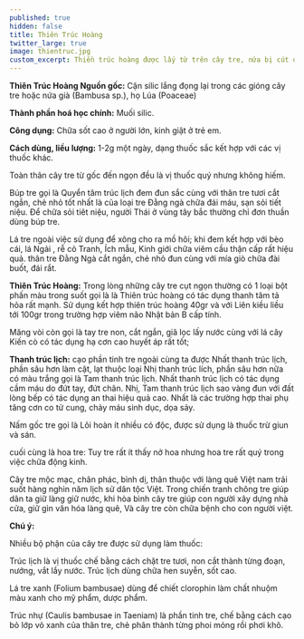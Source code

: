```yaml
---
published: true
hidden: false
title: Thiên Trúc Hoàng
twitter_large: true
image: thientruc.jpg
custom_excerpt: Thiền trúc hoàng được lấy từ trên cây tre, nứa bị cút qua nhiều năm tháng hình thành.
---
```


**Thiên Trúc Hoàng Nguồn gốc:** Cặn silic lắng đọng lại trong các gióng cây tre hoặc nứa già (Bambusa sp.), họ Lúa (Poaceae)

**Thành phần hoá học chính:** Muối silic.

**Công dụng:** Chữa sốt cao ở người lớn, kinh giật ở trẻ em.

**Cách dùng, liều lượng:** 1-2g một ngày, dạng thuốc sắc kết hợp với các vị thuốc khác.

Toàn thân cây tre từ gốc đến ngọn đều là vị thuốc quý nhưng không hiếm.


Búp tre gọi là Quyển tâm trúc lịch đem đun sắc cùng với thân tre tươi cắt ngắn, chẻ nhỏ tốt nhất là của loại tre Đằng ngà chữa đái máu, sạn sỏi tiết niệu. Để chữa sỏi tiêt niệu, người Thái ở vùng tây bắc thường chỉ đơn thuần dùng búp tre.

Lá tre ngoài việc sử dụng để xông cho ra mồ hôi; khi đem kết hợp với bèo cái, lá Ngải , rễ cỏ Tranh, Ích mẫu, Kinh giới chữa viêm cầu thận cấp rất hiệu quả. thân tre Đằng Ngà cắt ngắn, chẻ nhỏ đun cùng với mía giò chữa đài buốt, đái rắt.

**Thiên Trúc Hoàng:** Trong lòng những cây tre cụt ngọn thường có 1 loại bột phấn màu trong suốt gọi là là Thiên trúc hoàng có tác dụng thanh tâm tả hỏa rất mạnh. Sử dụng kết hợp thiên trúc hoàng 40gr và với Liên kiều liều tới 100gr trong trường hợp viêm não Nhật bản B cấp tính.

Măng vòi còn gọi là tay tre non, cắt ngắn, giã lọc lấy nước cùng với lá cây Kiến cò có tác dụng hạ cơn cao huyết áp rất tốt;

**Thanh trúc lịch:** cạo phần tinh tre ngoài cùng ta được Nhất thanh trúc lịch, phần sâu hơn làm cật, lạt thuộc loại Nhị thanh trúc lích, phần sâu hơn nữa có màu trắng gọi là Tam thanh trúc lịch. Nhất thanh trúc lịch có tác dụng cầm máu do đứt tay, đứt chân. Nhị, Tam thanh trúc lịch sao vàng đun với đất lòng bếp có tác dụng an thai hiệu quả cao. Nhất là các trường hợp thai phụ tăng cơn co tử cung, chảy máu sinh dục, dọa sảy.

Nấm gốc tre gọi là Lôi hoàn ít nhiều có độc, được sử dụng là thuốc trừ giun và sán.

cuối cùng là hoa tre: Tuy tre rất ít thấy nở hoa nhưng hoa tre rất quý trong việc chữa động kinh.

Cây tre mộc mạc, chân phác, bình dị, thân thuộc với làng quê Việt nam trải suốt hàng nghìn năm lịch sử dân tộc Việt. Trong chiến tranh chông tre giúp dân ta giữ làng giữ nước, khi hòa bình cây tre giúp con người xây dựng nhà cửa, giữ gìn văn hóa làng quê, Và cây tre còn chữa bệnh cho con người việt.

**Chú ý:**

Nhiều bộ phận của cây tre được sử dụng làm thuốc:

Trúc lịch là vị thuốc chế bằng cách chặt tre tươi, non cắt thành từng đoạn, nướng, vắt lắy nước. Trúc lịch dùng chữa hen suyễn, sốt cao.

Lá tre xanh (Folium bambusae) dùng để chiết clorophin làm chất nhuộm màu xanh cho mỹ phẩm, dược phẩm.

Trúc nhự (Caulis bambusae in Taeniam) là phần tinh tre, chế bằng cách cạo bỏ lớp vỏ xanh của thân tre, chẻ phân thành từng phoi mỏng rồi phơi khô.